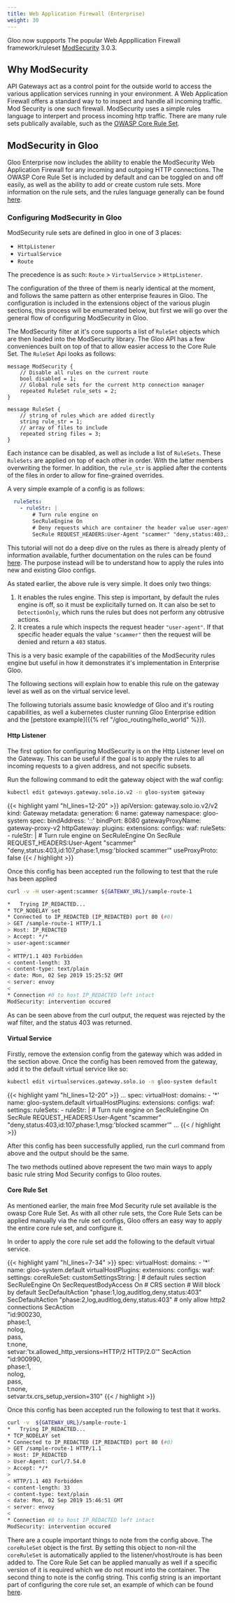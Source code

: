 ```yaml
---
title: Web Application Firewall (Enterprise)
weight: 30
---
```


Gloo now suppports The popular Web Apppllication Firewall framework/ruleset [ModSecurity](https://www.modsecurity.org/) 3.0.3.

## **Why ModSecurity**
API Gateways act as a control point for the outside world to access the various application services running in your environment. A Web Application Firewall offers a standard way to to inspect and handle all incoming traffic. Mod Security is one such firewall. ModSecurity uses a simple rules language to interpert and process incoming http traffic. There are many rule sets publically available, such as the [OWASP Core Rule Set](https://github.com/SpiderLabs/owasp-modsecurity-crs).

## **ModSecurity in Gloo**
Gloo Enterprise now includes the ability to enable the ModSecurity Web Application Firewall for any incoming and outgoing HTTP connections. The OWASP Core Rule Set is included by default and can be toggled on and off easily, as well as the ability to add or create custom rule sets. More information on the rule sets, and the rules language generally can be found [here](https://www.modsecurity.org/rules.html).

### Configuring ModSecurity in Gloo
ModSecurity rule sets are defined in gloo in one of 3 places:

  * `HttpListener`
  * `VirtualService`
  * `Route`

The precedence is as such: `Route` > `VirtualService` > `HttpListener`. 

The configuration of the three of them is nearly identical at the moment, and follows the same pattern as other enterprise feaures in Gloo. The configuration is included in the extensions object of the various plugin sections, this process will be enumerated below, but first we will go over the general flow of configuring ModSecurity in Gloo.

The ModSecurity filter at it's core supports a list of `RuleSet` objects which are then loaded into the ModSecurity library. The Gloo API has a few conveniences built on top of that to allow easier access to the Core Rule Set. The  `RuleSet` Api looks as follows:
```
message ModSecurity {
    // Disable all rules on the current route
    bool disabled = 1;
    // Global rule sets for the current http connection manager
    repeated RuleSet rule_sets = 2;
}

message RuleSet {
    // string of rules which are added directly
    string rule_str = 1;
    // array of files to include
    repeated string files = 3;
}
```

Each instance can be disabled, as well as include a list of `RuleSets`. These `RuleSets` are applied on top of each other in order. With the latter members overwriting the former. In addition, the `rule_str` is applied after the contents of the files in order to allow for fine-grained overrides.

A very simple example of a config is as follows:
```yaml
  ruleSets:
    - ruleStr: |
        # Turn rule engine on
        SecRuleEngine On
        # Deny requests which are container the header value user-agent:scammer
        SecRule REQUEST_HEADERS:User-Agent "scammer" "deny,status:403,id:107,phase:1,msg:'blocked scammer'"
```
This tutorial will not do a deep dive on the rules as there is already plenty of information available, further documentation on the rules can be found [here](https://github.com/SpiderLabs/ModSecurity/wiki/Reference-Manual-(v2.x)). The purpose instead will be to understand how to apply the rules into new and existing Gloo configs.

As stated earlier, the above rule is very simple. It does only two things:

1. It enables the rules engine. This step is important, by default the rules engine is off, so it must be explicitally turned on. It can also be set to `DetectionOnly`, which runs the rules but does not perform any obtrusive actions.
2. It creates a rule which inspects the request header `"user-agent"`. If that specific header equals the value `"scammer"` then the request will be denied and return a `403` status.

This is a very basic example of the capabilities of the ModSecurity rules engine but useful in how it demonstrates it's implementation in Enterprise Gloo.

The following sections will explain how to enable this rule on the gateway level as well as on the virtual service level.

The following tutorials assume basic knowledge of Gloo and it's routing capabilities, as well a kubernetes cluster running Gloo Enterprise edition and the [petstore example]({{% ref "/gloo_routing/hello_world" %}}).

#### Http Listener

The first option for configuring ModSecurity is on the Http Listener level on the Gateway. This can be useful if the goal is to apply the rules to all incoming requests to a given address, and not specific subsets.

Run the following command to edit the gateway object with the waf config:
```bash
kubectl edit gateways.gateway.solo.io.v2 -n gloo-system gateway
```

{{< highlight yaml "hl_lines=12-20" >}}
apiVersion: gateway.solo.io.v2/v2
kind: Gateway
metadata:
  generation: 6
  name: gateway
  namespace: gloo-system
spec:
  bindAddress: '::'
  bindPort: 8080
  gatewayProxyName: gateway-proxy-v2
  httpGateway:
    plugins:
      extensions:
        configs:
          waf:
            ruleSets:
            - ruleStr: |
                # Turn rule engine on
                SecRuleEngine On
                SecRule REQUEST_HEADERS:User-Agent "scammer" "deny,status:403,id:107,phase:1,msg:'blocked scammer'"
  useProxyProto: false
{{< / highlight >}}

Once this config has been accepted run the following to test that the rule has been applied
```bash
curl -v -H user-agent:scammer ${GATEWAY_URL}/sample-route-1

*   Trying IP_REDACTED...
* TCP_NODELAY set
* Connected to IP_REDACTED (IP_REDACTED) port 80 (#0)
> GET /sample-route-1 HTTP/1.1
> Host: IP_REDACTED
> Accept: */*
> user-agent:scammer
>
< HTTP/1.1 403 Forbidden
< content-length: 33
< content-type: text/plain
< date: Mon, 02 Sep 2019 15:25:52 GMT
< server: envoy
<
* Connection #0 to host IP_REDACTED left intact
ModSecurity: intervention occured
```

As can be seen above from the curl output, the request was rejected by the waf filter, and the status 403 was returned.

#### Virtual Service

Firstly, remove the extension config from the gateway which was added in the section above. Once the config has been removed from the gateway, add it to the default virtual service like so:
```bash
kubectl edit virtualservices.gateway.solo.io -n gloo-system default
```
{{< highlight yaml "hl_lines=12-20" >}}
...
spec:
  virtualHost:
    domains:
    - '*'
    name: gloo-system.default
    virtualHostPlugins:
      extensions:
        configs:
          waf:
            settings:
              ruleSets:
              - ruleStr: |
                  # Turn rule engine on
                  SecRuleEngine On
                  SecRule REQUEST_HEADERS:User-Agent "scammer" "deny,status:403,id:107,phase:1,msg:'blocked scammer'"
...
{{< / highlight >}}

After this config has been successfully applied, run the curl command from above and the output should be the same.

The two methods outlined above represent the two main ways to apply basic rule string Mod Security configs to Gloo routes.

#### Core Rule Set

As mentioned earlier, the main free Mod Security rule set available is the owasp Core Rule Set. As with all other rule sets, the Core Rule Sets can be applied manually via the rule set configs, Gloo offers an easy way to apply the entire core rule set, and configure it.

In order to apply the core rule set add the following to the default virtual service.

{{< highlight yaml "hl_lines=7-34" >}}
spec:
  virtualHost:
    domains:
    - '*'
    name: gloo-system.default
    virtualHostPlugins:
      extensions:
        configs:
          waf:
            settings:
              coreRuleSet: 
                customSettingsString: |
                    # default rules section
                    SecRuleEngine On
                    SecRequestBodyAccess On
                    # CRS section
                    # Will block by default
                    SecDefaultAction "phase:1,log,auditlog,deny,status:403"
                    SecDefaultAction "phase:2,log,auditlog,deny,status:403"
                    # only allow http2 connections
                    SecAction \
                      "id:900230,\
                        phase:1,\
                        nolog,\
                        pass,\
                        t:none,\
                        setvar:'tx.allowed_http_versions=HTTP/2 HTTP/2.0'"
                    SecAction \
                    "id:900990,\
                      phase:1,\
                      nolog,\
                      pass,\
                      t:none,\
                      setvar:tx.crs_setup_version=310"
{{< / highlight >}}

Once this config has been accepted run the following to test that it works.
```bash
curl -v  ${GATEWAY_URL}/sample-route-1
*   Trying IP_REDACTED...
* TCP_NODELAY set
* Connected to IP_REDACTED (IP_REDACTED) port 80 (#0)
> GET /sample-route-1 HTTP/1.1
> Host: IP_REDACTED
> User-Agent: curl/7.54.0
> Accept: */*
>
< HTTP/1.1 403 Forbidden
< content-length: 33
< content-type: text/plain
< date: Mon, 02 Sep 2019 15:46:51 GMT
< server: envoy
<
* Connection #0 to host IP_REDACTED left intact
ModSecurity: intervention occured
```
There are a couple important things to note from the config above. The `coreRuleSet` object is the first. By setting this object to non-nil the `coreRuleSet` is automatically applied to the listener/vhost/route is has been added to. The Core Rule Set can be applied manually as well if a specific version of it is required which we do not mount into the container. The second thing to note is the config string. This config string is an important part of configuring the core rule set, an example of which can be found [here](https://github.com/SpiderLabs/owasp-modsecurity-crs/blob/v3.2/dev/crs-setup.conf.example).
